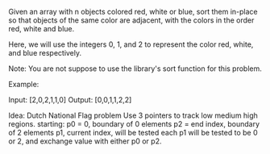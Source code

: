 Given an array with n objects colored red, white or blue, sort them in-place so that objects of the same color are adjacent, with the colors in the order red, white and blue.

Here, we will use the integers 0, 1, and 2 to represent the color red, white, and blue respectively.

Note: You are not suppose to use the library's sort function for this problem.

Example:

Input: [2,0,2,1,1,0]
Output: [0,0,1,1,2,2]

Idea:
Dutch National Flag problem
Use 3 pointers to track low medium high regions.
starting:
p0 = 0, boundary of 0 elements
p2 = end index, boundary of 2 elements
p1, current index, will be tested
each p1 will be tested to be 0 or 2, and exchange value with either p0 or p2.
